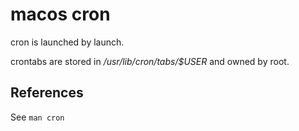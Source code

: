 # macos cron

cron is launched by launch.

crontabs are stored in _/usr/lib/cron/tabs/$USER_ and owned by root.

## References

See `man cron`
